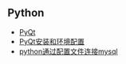 ## Python


- [PyQt](https://github.com/believeszw/CS-Notes/blob/master/notes/语言/Python/PyQt.md)
- [PyQt安装和环境配置](https://github.com/believeszw/CS-Notes/blob/master/notes/语言/Python/PyQt安装和环境配置.md)
- [python通过配置文件连接mysql](https://github.com/believeszw/CS-Notes/blob/master/notes/语言/Python/python通过配置文件连接mysql.md)
